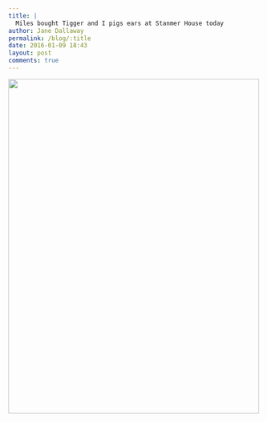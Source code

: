 ```yaml
---
title: |
  Miles bought Tigger and I pigs ears at Stanmer House today
author: Jane Dallaway
permalink: /blog/:title
date: 2016-01-09 18:43
layout: post
comments: true
---
```


<div><a href="//static.skitters.dallaway.com/tp_IMG_5655.JPG"><img src="//static.skitters.dallaway.com/tp_thumb_IMG_5655.JPG" width="500" height="667"/></a></div>



  

      
